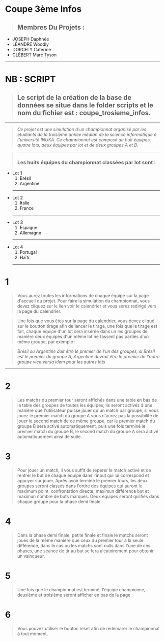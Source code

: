 # Coupe 3ème Infos

> ## Membres Du Projets :

- JOSEPH Daphnée
- LÉANDRE Woodly
- DORCELY Caterine
- CLÉBERT Marc Tyson

---

# NB : SCRIPT

> ## Le script de la création de la base de données se situe dans le folder scripts et le nom du fichier est : **coupe_trosieme_infos**.

---

> _Ce projet est une simulation d'un championnat organisé par les étudiants de la troisième année médian de la science informatique à l'université INUKA. Ce championnat est composé de huit équipes, quatre lots, deux équipes par lot et de deux groupes A et B._

> ---
>
> ### **Les huits équipes du championnat classées par lot sont :**

- Lot 1
  1. Brésil
  2. Argentine
  ***
- Lot 2
  1. Italie
  2. France
  ***
- Lot 3
  1. Espagne
  2. Allemagne
  ***
- Lot 4
  1. Portugal
  2. Haïti
  ***

# 1

> Vous aurez toutes les informations de chaque équipe sur la page d'accueil du projet. Pour faire la simulation du championnat, vous devez cliquez sur le lien voir le calendrier et vous serez redirigé vers la page du calendrier.

> Une fois que vous êtes sur la page du calendrier, vous devez cliqué sur le boutton tirage afin de lancer le tirage, une fois que le tirage est fait, chaque équipe d'un lot sera insérée dans un les groupes de manière deux équipes d'un même lot ne fassent pas parties d'un même groupe, par exemple :

> _Brésil ou Argentine doit être le premier de l'un des groupes, si Brésil est le premier du groupe A, Argentine devrait être le premier de l'autre groupe vice versa idem pour les autres lots_

---

# 2

> Les matchs du premier tour seront affichés dans une table en bas de la table des groupes de toutes les équipes, ils seront activés d'une manière que l'utilisateur puisse jouer qu'un match par groupe, si vous jouez le premier match du groupe A vous n'aurez pas la possibilité de jouer le second match de ce même groupe, car le premier match du groupe B sera activé automatiquement, puis une fois terminé le premier match du groupe B, le second match du groupe A sera activé automatiquement ainsi de suite.

# 3

> Pour jouer un match, il vous suffit de repérer le match activé et de rentrer le but de chaque équipe dans l'input qui lui correspond et appuyer sur jouer. Après avoir terminé le premier tours, les deux groupes seront classés dans l'ordre des équipes qui auront le maximum point, confrontation directe, maximun différence but et maximun nombre de buts marqués. Deux équipes seront qulifiés dans chaque groupe pour la phase demi finale.

# 4

> Dans la phase demi finale, petite finale et finale le matchs seront joués de la même manière que ceux du premier tour à la seule différence, dans le cas ou les matchs sont nulls dans l'une de ces phases, une séance de tir au but se fera aléatoirement pour obtenir un vainqueur.

# 5

> Une fois que le championnat est terminé, l'équipe championne, deuxième et troisième seront afficher en bas de la page.

# 6

> Vous pouvez utiliser le bouton reset afin de redemarer le championnat à tout moment.
